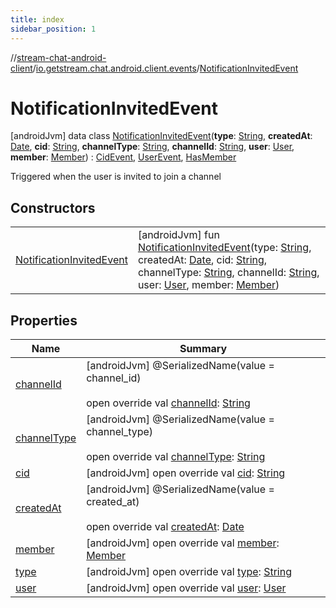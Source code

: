 ```yaml
---
title: index
sidebar_position: 1
---
```

//[stream-chat-android-client](../../../index.md)/[io.getstream.chat.android.client.events](../index.md)/[NotificationInvitedEvent](index.md)



# NotificationInvitedEvent  
 [androidJvm] data class [NotificationInvitedEvent](index.md)(**type**: [String](https://kotlinlang.org/api/latest/jvm/stdlib/kotlin/-string/index.html), **createdAt**: [Date](https://developer.android.com/reference/kotlin/java/util/Date.html), **cid**: [String](https://kotlinlang.org/api/latest/jvm/stdlib/kotlin/-string/index.html), **channelType**: [String](https://kotlinlang.org/api/latest/jvm/stdlib/kotlin/-string/index.html), **channelId**: [String](https://kotlinlang.org/api/latest/jvm/stdlib/kotlin/-string/index.html), **user**: [User](../../io.getstream.chat.android.client.models/User/index.md), **member**: [Member](../../io.getstream.chat.android.client.models/Member/index.md)) : [CidEvent](../CidEvent/index.md), [UserEvent](../UserEvent/index.md), [HasMember](../HasMember/index.md)

Triggered when the user is invited to join a channel

   


## Constructors  
  
| | |
|---|---|
| <a name="io.getstream.chat.android.client.events/NotificationInvitedEvent/NotificationInvitedEvent/#kotlin.String#java.util.Date#kotlin.String#kotlin.String#kotlin.String#io.getstream.chat.android.client.models.User#io.getstream.chat.android.client.models.Member/PointingToDeclaration/"></a>[NotificationInvitedEvent](NotificationInvitedEvent.md)| <a name="io.getstream.chat.android.client.events/NotificationInvitedEvent/NotificationInvitedEvent/#kotlin.String#java.util.Date#kotlin.String#kotlin.String#kotlin.String#io.getstream.chat.android.client.models.User#io.getstream.chat.android.client.models.Member/PointingToDeclaration/"></a> [androidJvm] fun [NotificationInvitedEvent](NotificationInvitedEvent.md)(type: [String](https://kotlinlang.org/api/latest/jvm/stdlib/kotlin/-string/index.html), createdAt: [Date](https://developer.android.com/reference/kotlin/java/util/Date.html), cid: [String](https://kotlinlang.org/api/latest/jvm/stdlib/kotlin/-string/index.html), channelType: [String](https://kotlinlang.org/api/latest/jvm/stdlib/kotlin/-string/index.html), channelId: [String](https://kotlinlang.org/api/latest/jvm/stdlib/kotlin/-string/index.html), user: [User](../../io.getstream.chat.android.client.models/User/index.md), member: [Member](../../io.getstream.chat.android.client.models/Member/index.md))   <br/>|


## Properties  
  
|  Name |  Summary | 
|---|---|
| <a name="io.getstream.chat.android.client.events/NotificationInvitedEvent/channelId/#/PointingToDeclaration/"></a>[channelId](channelId.md)| <a name="io.getstream.chat.android.client.events/NotificationInvitedEvent/channelId/#/PointingToDeclaration/"></a> [androidJvm] @SerializedName(value = channel_id)  <br/>  <br/>open override val [channelId](channelId.md): [String](https://kotlinlang.org/api/latest/jvm/stdlib/kotlin/-string/index.html)   <br/>|
| <a name="io.getstream.chat.android.client.events/NotificationInvitedEvent/channelType/#/PointingToDeclaration/"></a>[channelType](channelType.md)| <a name="io.getstream.chat.android.client.events/NotificationInvitedEvent/channelType/#/PointingToDeclaration/"></a> [androidJvm] @SerializedName(value = channel_type)  <br/>  <br/>open override val [channelType](channelType.md): [String](https://kotlinlang.org/api/latest/jvm/stdlib/kotlin/-string/index.html)   <br/>|
| <a name="io.getstream.chat.android.client.events/NotificationInvitedEvent/cid/#/PointingToDeclaration/"></a>[cid](cid.md)| <a name="io.getstream.chat.android.client.events/NotificationInvitedEvent/cid/#/PointingToDeclaration/"></a> [androidJvm] open override val [cid](cid.md): [String](https://kotlinlang.org/api/latest/jvm/stdlib/kotlin/-string/index.html)   <br/>|
| <a name="io.getstream.chat.android.client.events/NotificationInvitedEvent/createdAt/#/PointingToDeclaration/"></a>[createdAt](createdAt.md)| <a name="io.getstream.chat.android.client.events/NotificationInvitedEvent/createdAt/#/PointingToDeclaration/"></a> [androidJvm] @SerializedName(value = created_at)  <br/>  <br/>open override val [createdAt](createdAt.md): [Date](https://developer.android.com/reference/kotlin/java/util/Date.html)   <br/>|
| <a name="io.getstream.chat.android.client.events/NotificationInvitedEvent/member/#/PointingToDeclaration/"></a>[member](member.md)| <a name="io.getstream.chat.android.client.events/NotificationInvitedEvent/member/#/PointingToDeclaration/"></a> [androidJvm] open override val [member](member.md): [Member](../../io.getstream.chat.android.client.models/Member/index.md)   <br/>|
| <a name="io.getstream.chat.android.client.events/NotificationInvitedEvent/type/#/PointingToDeclaration/"></a>[type](type.md)| <a name="io.getstream.chat.android.client.events/NotificationInvitedEvent/type/#/PointingToDeclaration/"></a> [androidJvm] open override val [type](type.md): [String](https://kotlinlang.org/api/latest/jvm/stdlib/kotlin/-string/index.html)   <br/>|
| <a name="io.getstream.chat.android.client.events/NotificationInvitedEvent/user/#/PointingToDeclaration/"></a>[user](user.md)| <a name="io.getstream.chat.android.client.events/NotificationInvitedEvent/user/#/PointingToDeclaration/"></a> [androidJvm] open override val [user](user.md): [User](../../io.getstream.chat.android.client.models/User/index.md)   <br/>|


